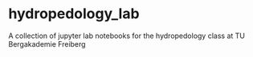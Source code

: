 # hydropedology_lab
A collection of jupyter lab notebooks for the hydropedology class at TU Bergakademie Freiberg
